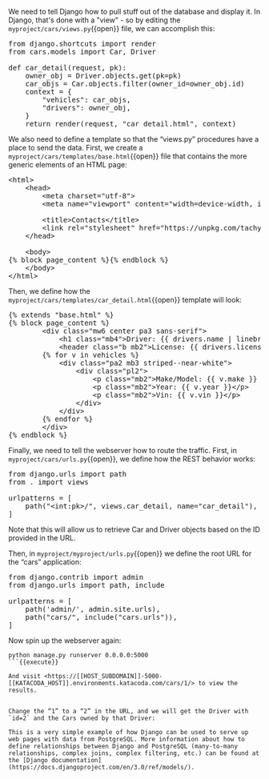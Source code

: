 We need to tell Django how to pull stuff out of the database and display it. In Django, that's done with a "view" - so by editing the `myproject/cars/views.py`{{open}} file, we can accomplish this:

<pre class="file" data-filename="myproject/cars/views.py" data-target="replace">from django.shortcuts import render
from cars.models import Car, Driver

def car_detail(request, pk):
    owner_obj = Driver.objects.get(pk=pk)
    car_objs = Car.objects.filter(owner_id=owner_obj.id)
    context = {
        "vehicles": car_objs,
        "drivers": owner_obj,
    }
    return render(request, "car_detail.html", context)
</pre>

We also need to define a template so that the “views.py” procedures have a place to send the data. First, we create a `myproject/cars/templates/base.html`{{open}} file that contains the more generic elements of an HTML page:

<pre class="file" data-filename="myproject/cars/templates/base.html" data-target="replace">&lt;html&gt;
    &lt;head&gt;
        &lt;meta charset="utf-8"&gt;
        &lt;meta name="viewport" content="width=device-width, initial-scale=1"&gt;

        &lt;title&gt;Contacts&lt;/title&gt;
        &lt;link rel="stylesheet" href="https://unpkg.com/tachyons@4.10.0/css/tachyons.min.css"/&gt;
    &lt;/head&gt;

    &lt;body&gt;
{% block page_content %}{% endblock %}
    &lt;/body&gt;
&lt;/html&gt;</pre>

Then, we define how the `myproject/cars/templates/car_detail.html`{{open}} template will look:

<pre class="file" data-filename="myproject/cars/templates/car_detail.html" data-target="replace">{% extends "base.html" %}
{% block page_content %}
        &lt;div class="mw6 center pa3 sans-serif"&gt;
            &lt;h1 class="mb4"&gt;Driver: {{ drivers.name | linebreaks }}&lt;/h1&gt;
            &lt;header class="b mb2"&gt;License: {{ drivers.license }}&lt;/header&gt;
        {% for v in vehicles %}
            &lt;div class="pa2 mb3 striped--near-white"&gt;
                &lt;div class="pl2"&gt;
                    &lt;p class="mb2"&gt;Make/Model: {{ v.make }} {{ v.model }}&lt;/p&gt;
                    &lt;p class="mb2"&gt;Year: {{ v.year }}&lt;/p&gt;
                    &lt;p class="mb2"&gt;Vin: {{ v.vin }}&lt;/p&gt;
                &lt;/div&gt;
            &lt;/div&gt;
        {% endfor %}
        &lt;/div&gt;
{% endblock %}
</pre>

Finally, we need to tell the webserver how to route the traffic. First, in `myproject/cars/urls.py`{{open}}, we define how the REST behavior works:

<pre class="file" data-filename="myproject/cars/urls.py" data-target="replace">from django.urls import path
from . import views

urlpatterns = [
    path("&lt;int:pk&gt;/", views.car_detail, name="car_detail"),
]
</pre>

Note that this will allow us to retrieve Car and Driver objects based on the ID provided in the URL.

Then, in `myproject/myproject/urls.py`{{open}} we define the root URL for the “cars” application:

<pre class="file" data-filename="myproject/myproject/urls.py" data-target="replace">
from django.contrib import admin
from django.urls import path, include

urlpatterns = [
    path('admin/', admin.site.urls),
    path("cars/", include("cars.urls")),
]
</pre>

Now spin up the webserver again:

```
python manage.py runserver 0.0.0.0:5000
```{{execute}}

And visit <https://[[HOST_SUBDOMAIN]]-5000-[[KATACODA_HOST]].environments.katacoda.com/cars/1/> to view the results.


Change the “1” to a “2” in the URL, and we will get the Driver with `id=2` and the Cars owned by that Driver:

This is a very simple example of how Django can be used to serve up web pages with data from PostgreSQL. More information about how to define relationships between Django and PostgreSQL (many-to-many relationships, complex joins, complex filtering, etc.) can be found at the [Django documentation](https://docs.djangoproject.com/en/3.0/ref/models/).
